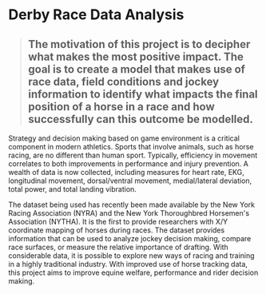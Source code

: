 # Derby Race Data Analysis

> ## The motivation of this project is to decipher what makes the most positive impact. The goal is to create a model that makes use of race data, field conditions and jockey information to identify what impacts the final position of a horse in a race and how successfully can this outcome be modelled.

Strategy and decision making based on game environment is a critical component in modern athletics.
Sports that involve animals, such as horse racing, are no different than human sport. Typically, efficiency
in movement correlates to both improvements in performance and injury prevention. A wealth of data is
now collected, including measures for heart rate, EKG, longitudinal movement, dorsal/ventral movement,
medial/lateral deviation, total power, and total landing vibration. 

The dataset being used has recently been made available by the New York Racing Association (NYRA) and
the New York Thoroughbred Horsemen's Association (NYTHA). It is the first to provide researchers with
X/Y coordinate mapping of horses during races. The dataset provides information that can be used to
analyze jockey decision making, compare race surfaces, or measure the relative importance of drafting.
With considerable data, it is possible to explore new ways of racing and training in a highly traditional
industry. With improved use of horse tracking data, this project aims to improve equine welfare,
performance and rider decision making.

